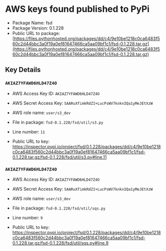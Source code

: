 # AWS keys found published to PyPi

* Package Name: fsd
* Package Version: 0.1.228
* Public URL to package: [https://files.pythonhosted.org/packages/dd/c4/9e10be1218c0ca6483f560c2d44bbc3a0f19a0ef81647466ca5aa09bf1c1/fsd-0.1.228.tar.gz](https://files.pythonhosted.org/packages/dd/c4/9e10be1218c0ca6483f560c2d44bbc3a0f19a0ef81647466ca5aa09bf1c1/fsd-0.1.228.tar.gz)

## Key Details

### `AKIAZ7YFAWD6HLD47Z4O`

* AWS Access Key ID: `AKIAZ7YFAWD6HLD47Z4O`
* AWS Secret Access Key: `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` 
* AWS role name: `user/s3_dev`
* File in package: `fsd-0.1.228/fsd/util/s3.py`
* Line number: `11`

* Public URL to key: https://inspector.pypi.io/project/fsd/0.1.228/packages/dd/c4/9e10be1218c0ca6483f560c2d44bbc3a0f19a0ef81647466ca5aa09bf1c1/fsd-0.1.228.tar.gz/fsd-0.1.228/fsd/util/s3.py#line.11



### `AKIAZ7YFAWD6HLD47Z4O`

* AWS Access Key ID: `AKIAZ7YFAWD6HLD47Z4O`
* AWS Secret Access Key: `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` 
* AWS role name: `user/s3_dev`
* File in package: `fsd-0.1.228/fsd/util/sqs.py`
* Line number: `9`

* Public URL to key: https://inspector.pypi.io/project/fsd/0.1.228/packages/dd/c4/9e10be1218c0ca6483f560c2d44bbc3a0f19a0ef81647466ca5aa09bf1c1/fsd-0.1.228.tar.gz/fsd-0.1.228/fsd/util/sqs.py#line.9


